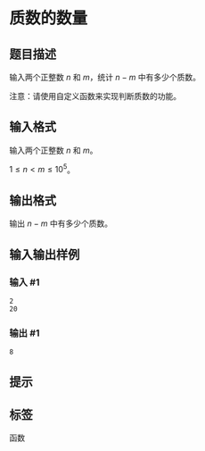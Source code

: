 # 质数的数量

## 题目描述

输入两个正整数 $n$ 和 $m$，统计 $n - m$ 中有多少个质数。

注意：请使用自定义函数来实现判断质数的功能。

## 输入格式

输入两个正整数 $n$ 和 $m$。

$1 \leq n \lt m \leq 10^5$。

## 输出格式

输出 $n - m$ 中有多少个质数。

## 输入输出样例

### 输入 #1

```
2
20
```

### 输出 #1

```
8
```

## 提示

## 标签
函数
